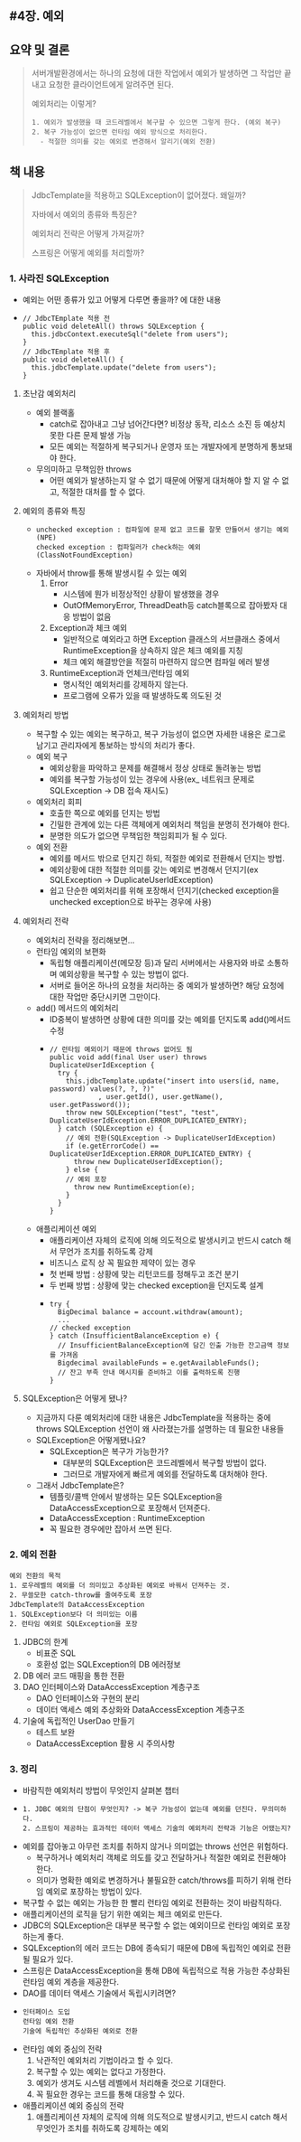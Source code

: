 #4장. 예외
---

## 요약 및 결론
> 서버개발환경에서는 하나의 요청에 대한 작업에서 예외가 발생하면 그 작업만 끝내고 요청한 클라이언트에게 알려주면 된다.
>
> 예외처리는 이렇게?
> ```
> 1. 예외가 발생했을 때 코드레벨에서 복구할 수 있으면 그렇게 한다. (예외 복구)
> 2. 복구 가능성이 없으면 런타임 예외 방식으로 처리한다.
>   - 적절한 의미를 갖는 예외로 변경해서 알리기(예외 전환)
> ```

## 책 내용
> JdbcTemplate을 적용하고 SQLException이 없어졌다. 왜일까?
>
> 자바에서 예외의 종류와 특징은?
>
> 예외처리 전략은 어떻게 가져갈까?
>
> 스프링은 어떻게 예외를 처리할까? 



### 1. 사라진 SQLException
- 예외는 어떤 종류가 있고 어떻게 다루면 좋을까? 에 대한 내용
- ```
  // JdbcTEmplate 적용 전
  public void deleteAll() throws SQLException {
    this.jdbcContext.executeSql("delete from users");
  }
  // JdbcTEmplate 적용 후
  public void deleteAll() {
    this.jdbcTemplate.update("delete from users");
  }
  ```
1. 초난감 예외처리
    - 예외 블랙홀
        - catch로 잡아내고 그냥 넘어간다면? 비정상 동작, 리소스 소진 등 예상치 못한 다른 문제 발생 가능
        - 모든 예외는 적절하게 복구되거나 운영자 또는 개발자에게 분명하게 통보돼야 한다.
    - 무의미하고 무책임한 throws
        - 어떤 예외가 발생하는지 알 수 없기 때문에 어떻게 대처해야 할 지 알 수 없고, 적절한 대처를 할 수 없다.

2. 예외의 종류와 특징
    - ```
      unchecked exception : 컴파일에 문제 없고 코드를 잘못 만들어서 생기는 예외(NPE)
      checked exception : 컴파일러가 check하는 예외(ClassNotFoundException)
      ```
    - 자바에서 throw를 통해 발생시킬 수 있는 예외
        1. Error
            - 시스템에 뭔가 비정상적인 상황이 발생했을 경우
            - OutOfMemoryError, ThreadDeath등 catch블록으로 잡아봤자 대응 방법이 없음
        2. Exception과 체크 예외
            - 일반적으로 예외라고 하면 Exception 클래스의 서브클래스 중에서 RuntimeException을 상속하지 않은 체크 예외를 지칭
            - 체크 예외 해결방안을 적절히 마련하지 않으면 컴파일 에러 발생
        3. RuntimeException과 언체크/런타임 예외
            - 명시적인 예외처리를 강제하지 않는다.
            - 프로그램에 오류가 있을 때 발생하도록 의도된 것

3. 예외처리 방법
    - 복구할 수 있는 예외는 복구하고, 복구 가능성이 없으면 자세한 내용은 로그로 남기고 관리자에게 통보하는 방식의 처리가 좋다.
    - 예외 복구
        - 예외상황을 파악하고 문제를 해결해서 정상 상태로 돌려놓는 방법
        - 예외를 복구할 가능성이 있는 경우에 사용(ex_ 네트워크 문제로 SQLException -> DB 접속 재시도)
    - 예외처리 회피
        - 호출한 쪽으로 예외를 던지는 방법
        - 긴밀한 관계에 있는 다른 객체에게 예외처리 책임을 분명히 전가해야 한다.
        - 분명한 의도가 없으면 무책임한 책임회피가 될 수 있다.
    - 예외 전환
        - 예외를 메서드 밖으로 던지긴 하되, 적절한 예외로 전환해서 던지는 방법.
        - 예외상황에 대한 적절한 의미를 갖는 예외로 변경해서 던지기(ex SQLException -> DuplicateUserIdException)
        - 쉽고 단순한 예외처리를 위해 포장해서 던지기(checked exception을 unchecked exception으로 바꾸는 경우에 사용)
4. 예외처리 전략
    - 예외처리 전략을 정리해보면...
    - 런타임 예외의 보편화
        - 독립형 애플리케이션(메모장 등)과 달리 서버에서는 사용자와 바로 소통하며 예외상황을 복구할 수 있는 방법이 없다.
        - 서버로 들어온 하나의 요청을 처리하는 중 예외가 발생하면? 해당 요청에 대한 작업만 중단시키면 그만이다.
    - add() 메서드의 예외처리
        - ID중복이 발생하면 상황에 대한 의미를 갖는 예외를 던지도록 add()메서드 수정
        - ```
          // 런타임 예외이기 때문에 throws 없어도 됨
          public void add(final User user) throws DuplicateUserIdException {
            try {
              this.jdbcTemplate.update("insert into users(id, name, password) values(?, ?, ?)"
                      , user.getId(), user.getName(), user.getPassword());
              throw new SQLException("test", "test", DuplicateUserIdException.ERROR_DUPLICATED_ENTRY);
            } catch (SQLException e) {
              // 예외 전환(SQLException -> DuplicateUserIdException)
              if (e.getErrorCode() == DuplicateUserIdException.ERROR_DUPLICATED_ENTRY) {
                throw new DuplicateUserIdException();
              } else {
              // 예외 포장
                throw new RuntimeException(e);
              }
            }
          }
          ```
    - 애플리케이션 예외
        - 애플리케이션 자체의 로직에 의해 의도적으로 발생시키고 반드시 catch 해서 무언가 조치를 취하도록 강제
        - 비즈니스 로직 상 꼭 필요한 제약이 있는 경우
        - 첫 번째 방법 : 상황에 맞는 리턴코드를 정해두고 조건 분기
        - 두 번째 방법 : 상황에 맞는 checked exception을 던지도록 설계
        - ```
          try {
            BigDecimal balance = account.withdraw(amount);
            ...
          // checked exception
          } catch (InsufficientBalanceException e) {
            // InsufficientBalanceException에 담긴 인출 가능한 잔고금액 정보를 가져옴
            Bigdecimal availableFunds = e.getAvailableFunds();
            // 잔고 부족 안내 메시지를 준비하고 이를 출력하도록 진행
          }
          ```

5. SQLException은 어떻게 됐나?
    - 지금까지 다룬 예외처리에 대한 내용은 JdbcTemplate을 적용하는 중에 throws SQLException 선언이 왜 사라졌는가를 설명하는 데 필요한 내용들
    - SQLException은 어떻게됐나요?
        - SQLException은 복구가 가능한가?
            - 대부분의 SQLException은 코드레벨에서 복구할 방법이 없다.
            - 그러므로 개발자에게 빠르게 예외를 전달하도록 대처해야 한다.
    - 그래서 JdbcTemplate은?
        - 템플릿/콜백 안에서 발생하는 모든 SQLException을 DataAccessException으로 포장해서 던져준다.
        - DataAccessException : RuntimeException
        - 꼭 필요한 경우에만 잡아서 쓰면 된다.
### 2. 예외 전환
```
예외 전환의 목적
1. 로우레벨의 예외를 더 의미있고 추상화된 예외로 바꿔서 던져주는 것.
2. 무쓸모한 catch-throw를 줄여주도록 포장
JdbcTemplate의 DataAccessException
1. SQLException보다 더 의미있는 이름
2. 런타임 예외로 SQLException을 포장
```
1. JDBC의 한계
    - 비표준 SQL
    - 호환성 없는 SQLException의 DB 에러정보
2. DB 에러 코드 매핑을 통한 전환
3. DAO 인터페이스와 DataAccessException 계층구조
    - DAO 인터페이스와 구현의 분리
    - 데이터 액세스 예외 추상화와 DataAccessException 계층구조
4. 기술에 독립적인 UserDao 만들기
    - 테스트 보완
    - DataAccessException 활용 시 주의사항

### 3. 정리
- 바람직한 예외처리 방법이 무엇인지 살펴본 챕터
- ```
  1. JDBC 예외의 단점이 무엇인지? -> 복구 가능성이 없는데 예외를 던진다. 무의미하다.
  2. 스프링이 제공하는 효과적인 데이터 액세스 기술의 예외처리 전략과 기능은 어땠는지?
  ```
- 예외를 잡아놓고 아무런 조치를 취하지 않거나 의미없는 throws 선언은 위험하다.
    - 복구하거나 예외처리 객체로 의도를 갖고 전달하거나 적절한 예외로 전환해야 한다.
    - 의미가 명확한 예외로 변경하거나 불필요한 catch/throws를 피하기 위해 런타임 예외로 포장하는 방법이 있다.
- 복구할 수 없는 예외는 가능한 한 빨리 런타임 예외로 전환하는 것이 바람직하다.
- 애플리케이션의 로직을 담기 위한 예외는 체크 예외로 만든다.
- JDBC의 SQLException은 대부분 복구할 수 없는 예외이므로 런타임 예외로 포장하는게 좋다.
- SQLException의 에러 코드는 DB에 종속되기 때문에 DB에 독립적인 예외로 전환될 필요가 있다.
- 스프링은 DataAccessException을 통해 DB에 독립적으로 적용 가능한 추상화된 런타임 예외 계층을 제공한다.
- DAO를 데이터 액세스 기술에서 독립시키려면?
- ```
  인터페이스 도입
  런타임 예외 전환
  기술에 독립적인 추상화된 예외로 전환
  ```
- 런타임 예외 중심의 전략
    1. 낙관적인 예외처리 기법이라고 할 수 있다.
    2. 복구할 수 있는 예외는 없다고 가정한다.
    3. 예외가 생겨도 시스템 레벨에서 처리해줄 것으로 기대한다.
    4. 꼭 필요한 경우는 코드를 통해 대응할 수 있다.
- 애플리케이션 예외 중심의 전략
    1. 애플리케이션 자체의 로직에 의해 의도적으로 발생시키고, 반드시 catch 해서 무엇인가 조치를 취하도록 강제하는 예외
